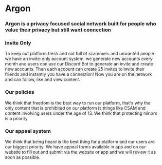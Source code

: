 # Argon

### Argon is a privacy focused social network built for people who value their privacy but still want connection

### Invite Only

To keep out platform fresh and not full of scammers and unwanted people we have an invite-only account system, we generate new accounts every month and users can use our Discord Bot to generate an invite and create new accounts. Then each account can create 25 invites to invite their friends and instantly you have a connection! Now you are on the network and can follow, like and view content.

### Our policies

We think that freedom is the best way to run our platform, that's why the only content that is prohibited on our platform is things like CSAM and content involving users under the age of 13. We think that protecting minors is a priority

### Our appeal system

We think that being heard is the best thing for a platform and our users are our biggest priority. We have appeal forms available in app and on our website to fill out and submit via the website or app and we will review it as soon as possible.
